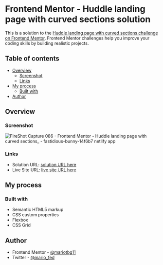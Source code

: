 # Frontend Mentor - Huddle landing page with curved sections solution

This is a solution to the [Huddle landing page with curved sections challenge on Frontend Mentor](https://www.frontendmentor.io/challenges/huddle-landing-page-with-curved-sections-5ca5ecd01e82137ec91a50f2). Frontend Mentor challenges help you improve your coding skills by building realistic projects. 

## Table of contents

- [Overview](#overview)
  - [Screenshot](#screenshot)
  - [Links](#links)
- [My process](#my-process)
  - [Built with](#built-with)
- [Author](#author)

## Overview

### Screenshot

![FireShot Capture 086 - Frontend Mentor - Huddle landing page with curved sections_ - fastidious-bunny-14f6b7 netlify app](https://user-images.githubusercontent.com/106422023/221500692-1c5bafc5-b549-45b4-8348-c78df8a13e7a.png)

### Links

- Solution URL: [solution URL here](https://www.frontendmentor.io/solutions/huddle-landing-page-with-curved-section-0sjUuTRWYX)
- Live Site URL: [live site URL here](https://fastidious-bunny-14f6b7.netlify.app/)

## My process

### Built with

- Semantic HTML5 markup
- CSS custom properties
- Flexbox
- CSS Grid

## Author

- Frontend Mentor - [@mariotbg11](https://www.frontendmentor.io/profile/mariotbg11)
- Twitter - [@mario_fed](https://twitter.com/mario_fed)
